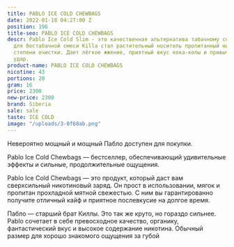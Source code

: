 ```yaml
---
title: PABLO ICE COLD CHEWBAGS
date: 2022-01-18 04:27:00 Z
position: 196
title-seo: PABLO ICE COLD CHEWBAGS
descr: Pablo Ice Cold Slim - это качественная альтернатива табачному снюсу. Основой
  для бестабачной смеси Killa стал растительный носитель пропитанный никотином высочайшей
  степени очистки. Дает лёгкое жжение, приятный вкус кока-колы и привычный никотиновый
  удар.
product-name: PABLO ICE COLD CHEWBAGS
nicotine: 43
portions: 20
gram: 16
price: 2300
new-price: 2300
brand: Siberia
sale: sale
taste: ICE COLD
image: "/uploads/3-0f68ab.png"
---
```


Невероятно мощный и мощный Пабло доступен для покупки.

Pablo Ice Cold Chewbags — бестселлер, обеспечивающий удивительные эффекты и сильные, продолжительные ощущения.




Pablo Ice Cold Chewbags — это продукт, который даст вам сверхсильный никотиновый заряд. Он прост в использовании, мягок и пропитан прохладной мятной свежестью. С ним вы гарантированно получите отличный кайф и приятное послевкусие на долгое время.

Пабло — старший брат Киллы. Это так же круто, но гораздо сильнее. Pablo сочетает в себе превосходное качество, органику, фантастический вкус и высокое содержание никотина. Обычный размер для хорошо знакомого ощущения за губой